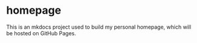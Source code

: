 # homepage
This is an mkdocs project used to build my personal homepage, which will be hosted on GitHub Pages.
